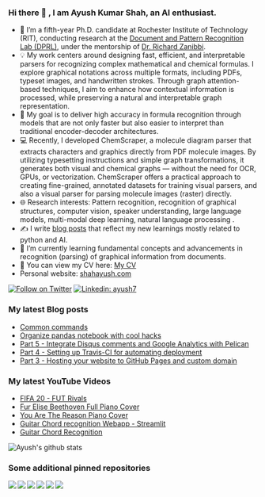 ### Hi there 👋 , I am Ayush Kumar Shah, an AI enthusiast.

<!--
**ayushkumarshah/ayushkumarshah** is a ✨ _special_ ✨ repository because its `README.md` (this file) appears on your GitHub profile.
Here are some ideas to get you started:
- ⚡ Fun fact: I love watching and playing football (both virtually and physically). I am a huge fan of Cristiano Ronaldo.
- 💬 Ask me about ...
- 😄 Pronouns: ...
- 👯 I’m looking to collaborate on ...
- 🤔 I’m looking for help with ...
-->

- 🔭 I’m a fifth-year Ph.D. candidate at Rochester Institute of Technology (RIT), conducting research at the [Document and Pattern Recognition Lab (DPRL)](https://www.cs.rit.edu/~dprl/), under the mentorship of [Dr. Richard Zanibbi]((https://www.cs.rit.edu/~rlaz/)).
- 💡 My work centers around designing fast, efficient, and interpretable parsers for recognizing complex mathematical and chemical formulas. I explore graphical notations across multiple formats, including PDFs, typeset images, and handwritten strokes. Through graph attention-based techniques, I aim to enhance how contextual information is processed, while preserving a natural and interpretable graph representation.
- 🎯 My goal is to deliver high accuracy in formula recognition through models that are not only faster but also easier to interpret than traditional encoder-decoder architectures.
- 💻 Recently, I developed ChemScraper, a molecule diagram parser that extracts characters and graphics directly from PDF molecule images. By utilizing typesetting instructions and simple graph transformations, it generates both visual and chemical graphs — without the need for OCR, GPUs, or vectorization. ChemScraper offers a practical approach to creating fine-grained, annotated datasets for training visual parsers, and also a visual parser for parsing molecule images (raster) directly.
- 🌐 Research interests: Pattern recognition, recognition of graphical structures, computer vision, speaker understanding, large language models, multi-modal deep learning, natural language processing .
- ✍️ I write [blog posts](https://shahayush.com/year-archive/) that reflect my new learnings mostly related to python and AI.
- 🌱 I’m currently learning fundamental concepts and advancements in recognition
    (parsing) of graphical information from documents.
- 📃 You can view my CV here: [My CV](https://shahayush.com/files/CV_AyushKumarShah_current.pdf)
- Personal website: [shahayush.com](https://shahayush.com)

[![Follow on Twitter](https://img.shields.io/badge/--twitter?label=Follow&logo=Twitter&style=social)](https://twitter.com/ayushkumarshah7) [![Linkedin: ayush7](https://img.shields.io/badge/-Connect-blue?style=flat-square&logo=Linkedin&logoColor=white&link=https://www.linkedin.com/in/ayush7/)](https://www.linkedin.com/in/ayush7/) 

### My latest Blog posts
<!-- BLOG-POST-LIST:START -->
- [Common commands](https://shahayush.com//2020/08/common-commands/)
- [Organize pandas notebook with cool hacks](https://shahayush.com//2020/06/pandas-pipe-plotly/)
- [Part 5 - Integrate Disqus comments and Google Analytics with Pelican](https://shahayush.com//2020/05/web-pelican-pt5-disqus-analytics/)
- [Part 4 - Setting up Travis-CI for automating deployment](https://shahayush.com//2020/05/web-pelican-pt4-travisci/)
- [Part 3 - Hosting your website to GitHub Pages and custom domain](https://shahayush.com//2020/03/web-pelican-pt3-hosting/)
<!-- BLOG-POST-LIST:END -->

### My latest YouTube Videos
<!-- YOUTUBE:START -->
- [FIFA 20 - FUT Rivals](https://www.youtube.com/watch?v=-bU3O77Ltl0)
- [Fur Elise Beethoven Full Piano Cover](https://www.youtube.com/watch?v=EUQu2fkVUX4)
- [You Are The Reason Piano Cover](https://www.youtube.com/watch?v=ZOJ3MzWuMzM)
- [Guitar Chord recognition Webapp - Streamlit](https://www.youtube.com/watch?v=KJ4sJupEfpg)
- [Guitar Chord Recognition](https://www.youtube.com/watch?v=DOCVIk9Ocys)
<!-- YOUTUBE:END -->

![Ayush's github stats](https://github-readme-stats.vercel.app/api?username=ayushkumarshah&show_icons=true&hide=["stars"]&hide_border=true)

### Some additional pinned repositories

<a href="https://github.com/ayushkumarshah/wiki">
  <img align="left" src="https://github-readme-stats.vercel.app/api/pin/?username=ayushkumarshah&repo=wiki&show_icons=true" />
</a>
<a href="https://github.com/ayushkumarshah/scripting_basics">
  <img align="left" src="https://github-readme-stats.vercel.app/api/pin/?username=ayushkumarshah&repo=scripting_basics&show_icons=true" />
</a>
<a href="https://github.com/ayushkumarshah/dotfiles-mac">
  <img align="left" src="https://github-readme-stats.vercel.app/api/pin/?username=ayushkumarshah&repo=dotfiles-mac&show_icons=true" />
</a>
<a href="https://github.com/ayushkumarshah/flask-pymongo">
  <img align="left" src="https://github-readme-stats.vercel.app/api/pin/?username=ayushkumarshah&repo=flask-pymongo&show_icons=true" />
</a>
<a href="https://github.com/ayushkumarshah/python-design-patterns">
  <img align="left" src="https://github-readme-stats.vercel.app/api/pin/?username=ayushkumarshah&repo=python-design-patterns&show_icons=true" />
</a>
<a href="https://github.com/ayushkumarshah/Missionaries-and-Cannibals-Game">
  <img align="left" src="https://github-readme-stats.vercel.app/api/pin/?username=ayushkumarshah&repo=Missionaries-and-Cannibals-Game&show_icons=true" />
</a>

